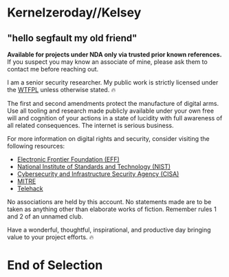 # Kernelzeroday//Kelsey
## "hello segfault my old friend"

**Available for projects under NDA only via trusted prior known references.** If you suspect you may know an associate of mine, please ask them to contact me before reaching out.

I am a senior security researcher. My public work is strictly licensed under the [WTFPL](https://github.com/rpherrera/WTFPL) unless otherwise stated. 🔥

The first and second amendments protect the manufacture of digital arms. Use all tooling and research made publicly available under your own free will and cognition of your actions in a state of lucidity with full awareness of all related consequences. The internet is serious business.

For more information on digital rights and security, consider visiting the following resources:
- [Electronic Frontier Foundation (EFF)](https://www.eff.org/)
- [National Institute of Standards and Technology (NIST)](https://www.nist.gov/)
- [Cybersecurity and Infrastructure Security Agency (CISA)](https://www.cisa.gov/)
- [MITRE](https://www.mitre.org/)
- [Telehack](http://telehack.com/)

No associations are held by this account. No statements made are to be taken as anything other than elaborate works of fiction. Remember rules 1 and 2 of an unnamed club.

Have a wonderful, thoughtful, inspirational, and productive day bringing value to your project efforts. 🔥
# End of Selection
